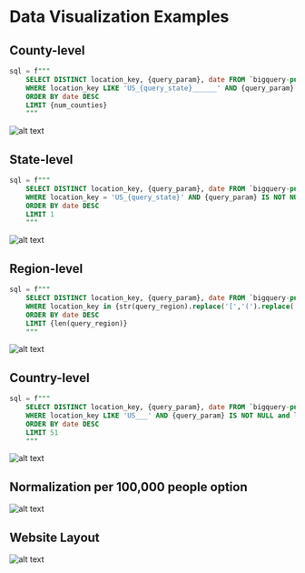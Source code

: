 # Data Visualization Examples

## County-level
```sql
sql = f"""
    SELECT DISTINCT location_key, {query_param}, date FROM `bigquery-public-data.covid19_open_data.covid19_open_data`
    WHERE location_key LIKE 'US_{query_state}______' AND {query_param} IS NOT NULL
    ORDER BY date DESC
    LIMIT {num_counties}
    """
```
![alt text](https://i.imgur.com/Z5V19Zb.png)

## State-level
```sql
sql = f"""
    SELECT DISTINCT location_key, {query_param}, date FROM `bigquery-public-data.covid19_open_data.covid19_open_data`
    WHERE location_key = 'US_{query_state}' AND {query_param} IS NOT NULL
    ORDER BY date DESC
    LIMIT 1
    """
```
![alt text](https://i.imgur.com/MOzpOOo.png)

## Region-level
```sql
sql = f"""
    SELECT DISTINCT location_key, {query_param}, date FROM `bigquery-public-data.covid19_open_data.covid19_open_data`
    WHERE location_key in {str(query_region).replace('[','(').replace(']',')')} AND {query_param} IS NOT NULL
    ORDER BY date DESC
    LIMIT {len(query_region)}
    """
```
![alt text](https://i.imgur.com/ZhSToyF.png)

## Country-level
```sql
sql = f"""
    SELECT DISTINCT location_key, {query_param}, date FROM `bigquery-public-data.covid19_open_data.covid19_open_data`
    WHERE location_key LIKE 'US___' AND {query_param} IS NOT NULL and location_key NOT IN ('US_GU', 'US_PR', 'US_VI', 'US_MP', 'US_AS')
    ORDER BY date DESC
    LIMIT 51
    """
```
![alt text](https://i.imgur.com/Zb4cQVv.png)

## Normalization per 100,000 people option
![alt text](https://i.imgur.com/mkmWVBe.png)


## Website Layout
![alt text](https://i.imgur.com/38MEJwl.png)
